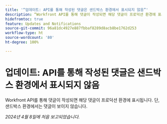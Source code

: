 ```yaml
---
title: '“업데이트: API를 통해 작성된 댓글은 샌드박스 환경에서 표시되지 않음”'
description: “Workfront API를 통해 댓글이 작성되면 해당 댓글이 프로덕션 환경에 표시됩니다. 단, 샌드박스 환경에서는 댓글이 보이지 않습니다.         ”
hidefromtoc: true
feature: Updates and Notifications
source-git-commit: 96a81dc4927e887fbbaf8289d8acb8be1762d253
workflow-type: ht
source-wordcount: '80'
ht-degree: 100%

---
```



# 업데이트: API를 통해 작성된 댓글은 샌드박스 환경에서 표시되지 않음

Workfront API를 통해 댓글이 작성되면 해당 댓글이 프로덕션 환경에 표시됩니다. 단, 샌드박스 환경에서는 댓글이 보이지 않습니다.

_2024년 4월 8일에 처음 보고되었습니다._


